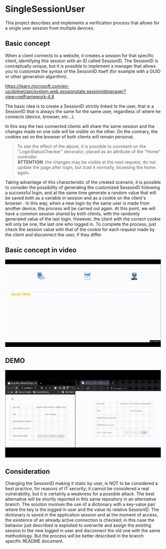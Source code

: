 # SingleSessionUser

This project describes and implements a verification process that allows for a single user session from multiple devices.

## Basic concept

When a client connects to a website, it creates a session for that specific client, identifying this session with an ID called SessionID. The SessionID is conceptually unique, but it is possible to implement a manager that allows you to customize the syntax of the SessionID itself (for example with a GUID or other generation algorithm).

https://learn.microsoft.com/en-us/dotnet/api/system.web.sessionstate.sessionidmanager?view=netframework-4.8

The basic idea is to create a SessionID strictly linked to the user, that is a SessionID that is always the same for the same user, regardless of where he connects (device, browser, etc...).

In this way the two connected clients will share the same session and the changes made on one side will be visible on the other. On the contrary, the cookies set on the browser of both clients will remain personal.

>To see the effect of the above, it is possible to comment on the "LoginStatusChecker" decorator, placed as an attribute of the "Home" controller.<br />**ATTENTION**: the changes may be visible at the next request, do not update the page after login, but load it normally, browsing the home again.

Taking advantage of this characteristic of the created scenario, it is possible to consider the possibility of generating the customized SessionID following a successful login, and at the same time generate a random value that will be saved both as a variable in session and as a cookie on the client's browser . In this way, when a new login by the same user is made from another device, the process will be carried out again. At this point, we will have a common session shared by both clients, with the randomly generated value of the last login. However, the client with the correct cookie will only be one, the last one who logged in.
To complete the process, just check the session value with that of the cookie for each request made by the client and disconnect the user, if they differ.

## Basic concept in video

![name](images_and_videos/SingleSessionUser.gif)

## DEMO

![name](images_and_videos/DEMO.gif)

## Consideration

Changing the SessionID making it static by user, is NOT to be considered a best practice, for reasons of IT security; it cannot be considered a real vulnerability, but it is certainly a weakness for a possible attack. The best alternative will be shortly reported in this same repository in an alternative branch. The solution involves the use of a dictionary with a key-value pair where the key is the logged in user and the value its relative SessionID. The dictionary is saved in the application session and at the moment of access, the existence of an already active connection is checked; in this case the behavior just described is exploited to overwrite and assign the existing session to the new logged in user and disconnect the old one with the same methodology. But the process will be better described in the branch specific README document.